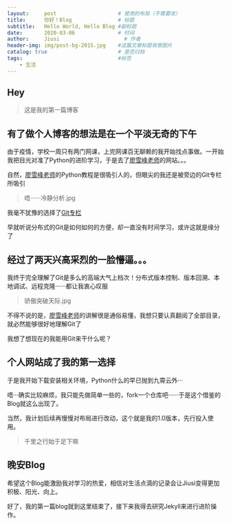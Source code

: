 ```yaml
---
layout:     post                    # 使用的布局（不需要改）
title:      你好！Blog               # 标题 
subtitle:   Hello World, Hello Blog #副标题
date:       2020-03-06              # 时间
author:     Jiusi                     # 作者
header-img: img/post-bg-2015.jpg    #这篇文章标题背景图片
catalog: true                       # 是否归档
tags:                               #标签
    - 生活
---
```


## Hey
>这是我的第一篇博客

## 有了做个人博客的想法是在一个平淡无奇的下午 
由于疫情，学校一周只有两门网课，上完网课百无聊赖的我开始找点事做。一开始我把目光对准了Python的进阶学习，于是去了[廖雪峰老师](https://www.liaoxuefeng.com)的网站。。。

自然，[廖雪峰老师](https://www.liaoxuefeng.com)的Python教程是很吸引人的，但眼尖的我还是被旁边的Git专栏所吸引
>唔······冷静分析.jpg

我毫不犹豫的选择了[Git专栏](https://www.liaoxuefeng.com/wiki/896043488029600/896067074338496)

早就听说分布式的Git是如何如何的方便，却一直没有时间学习，或许这就是缘分了

## 经过了两天兴高采烈的一脸懵逼。。。
我终于完全理解了Git是多么的高端大气上档次！分布式版本控制、版本回溯、本地调试、远程克隆······都让我衷心叹服
>骄傲突破天际.jpg

不得不说的是，[廖雪峰老师](https://www.liaoxuefeng.com)的讲解很是通俗易懂，我想只要认真翻阅了全部目录，就必然能够很好地理解Git了

我想了想现在的我能用Git来干什么呢？

## 个人网站成了我的第一选择
于是我开始下载安装相关环境，Python什么的早已抛到九霄云外···

唔···确实比较麻烦，我只能先做简单一些的，fork一个仓库吧······于是这个借鉴的Blog就这么出现了。

当然，我计划后续再慢慢对布局进行改动，这个就是我的1.0版本，先行投入使用。
>千里之行始于足下嘛


## 晚安Blog
希望这个Blog能激励我对学习的热爱，相信对生活点滴的记录会让Jiusi变得更加积极、阳光、向上。

好了，我的第一篇blog就到这里结束了，接下来我得去研究Jekyll来进行进阶操作。


